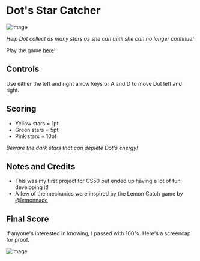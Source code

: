 # Dot's Star Catcher

![image](https://user-images.githubusercontent.com/101081243/193592876-3b71abbb-baaa-40fc-9f55-e7cd91704fac.png)

*Help Dot collect as many stars as she can until she can no longer continue!*

Play the game [here](https://scratch.mit.edu/projects/739990961/)!

## Controls
Use either the left and right arrow keys or A and D to move Dot left and right.

## Scoring
* Yellow stars = 1pt
* Green stars = 5pt
* Pink stars = 10pt

*Beware the dark stars that can deplete Dot's energy!*

## Notes and Credits
* This was my first project for CS50 but ended up having a lot of fun developing it!
* A few of the mechanics were inspired by the Lemon Catch game by [@lemonnade](https://scratch.mit.edu/users/Iemonnade/)

## Final Score
If anyone's interested in knowing, I passed with 100%. Here's a screencap for proof.

![image](https://user-images.githubusercontent.com/101081243/193599249-5366d531-b2fa-4132-b2f5-8fae8491a716.png)
